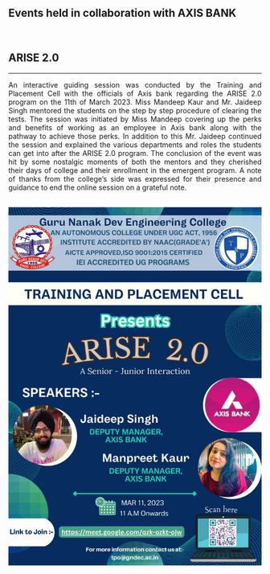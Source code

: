 ## Events held in collaboration with AXIS BANK

<br/>

## ARISE 2.0

---

<p align = justify>
An interactive guiding session was conducted by the Training and Placement Cell with the officials of Axis bank regarding the ARISE 2.0 program on the 11th of March 2023. Miss Mandeep Kaur and Mr. Jaideep Singh mentored the students on the step by step procedure of clearing the tests. The session was initiated by Miss Mandeep covering up the perks and benefits of working as an employee in Axis bank along with the pathway to achieve those perks. In addition to this Mr. Jaideep continued the session and explained the various departments and roles the students can get into after the ARISE 2.0 program. The conclusion of the event was hit by some nostalgic moments of both the mentors and they cherished their days of college and their enrollment in the emergent program. A note of thanks from the college’s side was expressed for their presence and guidance to end the online session on a grateful note.

\
![axis](Images/arise_2.0.jpg)

</p>
